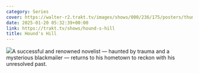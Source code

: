 ```yaml
---
category: Series
cover: https://walter-r2.trakt.tv/images/shows/000/236/175/posters/thumb/a09c7876b6.jpg.webp
date: 2025-01-20 05:32:39+00:00
link: https://trakt.tv/shows/hound-s-hill
title: Hound's Hill
---
```


![](https://walter-r2.trakt.tv/images/shows/000/236/175/fanarts/thumb/119e586def.jpg)A successful and renowned novelist — haunted by trauma and a mysterious blackmailer — returns to his hometown to reckon with his unresolved past.
